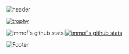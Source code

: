 ![header](https://capsule-render.vercel.app/api?type=wave&color=auto&height=300&section=header&text=Suin%20&fontSize=90)

<!--
**immof/immof** is a ✨ _special_ ✨ repository because its `README.md` (this file) appears on your GitHub profile.

Here are some ideas to get you started:

- 🔭 I’m currently working on ...
- 🌱 I’m currently learning ...
- 👯 I’m looking to collaborate on ...
- 🤔 I’m looking for help with ...
- 💬 Ask me about ...
- 📫 How to reach me: ...
- 😄 Pronouns: ...
- ⚡ Fun fact: ...
-->
[![trophy](https://github-profile-trophy.vercel.app/?username=immof&row=1)](https://github.com/ryo-ma/github-profile-trophy)

![immof's github stats](https://github-readme-stats.vercel.app/api?username=immof&show_icons=true)
[![immof's github stats](https://github-readme-stats.vercel.app/api/top-langs/?username=immof&show_icons=true&hide_border=true&title_color=004386&icon_color=004386&layout=compact)](https://github.com/immof)


![Footer](https://capsule-render.vercel.app/api?type=waving&color=auto&height=200&section=footer)
